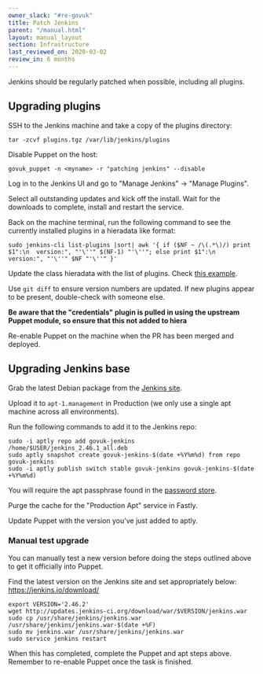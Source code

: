 ```yaml
---
owner_slack: "#re-govuk"
title: Patch Jenkins
parent: "/manual.html"
layout: manual_layout
section: Infrastructure
last_reviewed_on: 2020-03-02
review_in: 6 months
---
```


Jenkins should be regularly patched when possible, including all plugins.

## Upgrading plugins

SSH to the Jenkins machine and take a copy of the plugins directory:

```
tar -zcvf plugins.tgz /var/lib/jenkins/plugins
```

Disable Puppet on the host:

```
govuk_puppet -n <myname> -r "patching jenkins" --disable
```

Log in to the Jenkins UI and go to "Manage Jenkins" -> "Manage Plugins".

Select all outstanding updates and kick off the install. Wait for the downloads
to complete, install and restart the service.

Back on the machine terminal, run the following command to see the currently
installed plugins in a hieradata like format:

```
sudo jenkins-cli list-plugins |sort| awk '{ if ($NF ~ /\(.*\)/) print $1":\n  version:", "'\''" $(NF-1) "'\''"; else print $1":\n  version:", "'\''" $NF "'\''" }'
```

Update the class hieradata with the list of plugins. Check [this example](https://github.com/alphagov/govuk-puppet/blob/master/hieradata/class/ci_master.yaml).

Use `git diff` to ensure version numbers are updated. If new plugins appear to be
present, double-check with someone else.

**Be aware that the "credentials" plugin is pulled in using the upstream Puppet
module, so ensure that this not added to hiera**

Re-enable Puppet on the machine when the PR has been merged and deployed.

## Upgrading Jenkins base

Grab the latest Debian package from the [Jenkins site](https://pkg.jenkins.io/debian-stable/).

Upload it to `apt-1.management` in Production (we only use a single apt machine
across all environments).

Run the following commands to add it to the Jenkins repo:

```
sudo -i aptly repo add govuk-jenkins /home/$USER/jenkins_2.46.1_all.deb
sudo aptly snapshot create govuk-jenkins-$(date +%Y%m%d) from repo govuk-jenkins
sudo -i aptly publish switch stable govuk-jenkins govuk-jenkins-$(date +%Y%m%d)
```

You will require the apt passphrase found in the [password store](https://github.com/alphagov/govuk-secrets/tree/master/pass).

Purge the cache for the "Production Apt" service in Fastly.

Update Puppet with the version you've just added to aptly.

### Manual test upgrade

You can manually test a new version before doing the steps outlined above to get
it officially into Puppet.

Find the latest version on the Jenkins site and set appropriately below:
https://jenkins.io/download/

```
export VERSION='2.46.2'
wget http://updates.jenkins-ci.org/download/war/$VERSION/jenkins.war
sudo cp /usr/share/jenkins/jenkins.war /usr/share/jenkins/jenkins.war-$(date +%F)
sudo mv jenkins.war /usr/share/jenkins/jenkins.war
sudo service jenkins restart
```

When this has completed, complete the Puppet and apt steps above. Remember to re-enable Puppet once the task is finished.
